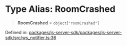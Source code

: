 # Type Alias: RoomCrashed

> **RoomCrashed** = `object`\[`"roomCrashed"`\]

Defined in: [packages/js-server-sdk/packages/js-server-sdk/src/ws\_notifier.ts:36](https://github.com/fishjam-cloud/js-server-sdk/blob/47c214593e589512a3ba31be9d92be66ca83da9a/packages/js-server-sdk/src/ws_notifier.ts#L36)
